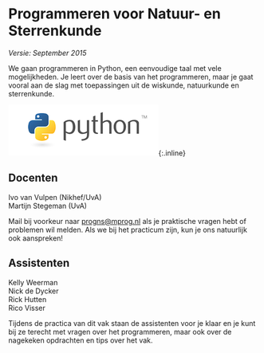 # Programmeren voor Natuur- en Sterrenkunde

*Versie: September 2015*

We gaan programmeren in Python, een eenvoudige taal met vele mogelijkheden. Je leert over de basis van het programmeren, maar je gaat vooral aan de slag met toepassingen uit de wiskunde, natuurkunde en sterrenkunde.

![Python](python-logo.png){:.inline}  

## Docenten

Ivo van Vulpen (Nikhef/UvA)  
Martijn Stegeman (UvA)

Mail bij voorkeur naar <progns@mprog.nl> als je praktische vragen hebt of problemen wil melden. Als we bij het practicum zijn, kun je ons natuurlijk ook aanspreken!

## Assistenten

Kelly Weerman  
Nick de Dycker  
Rick Hutten  
Rico Visser

Tijdens de practica van dit vak staan de assistenten voor je klaar en je kunt bij ze terecht met vragen over het programmeren, maar ook over de nagekeken opdrachten en tips over het vak.
